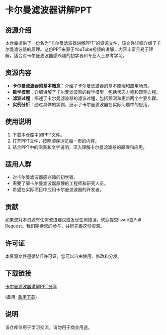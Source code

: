 # 卡尔曼滤波器讲解PPT

## 资源介绍

本仓库提供了一份名为“卡尔曼滤波器讲解PPT”的资源文件，该文件详细介绍了卡尔曼滤波器的原理。这份PPT来源于YouTube视频的讲解，内容丰富且易于理解，适合对卡尔曼滤波器感兴趣的初学者和专业人士参考学习。

## 资源内容

- **卡尔曼滤波器的基本概念**：介绍了卡尔曼滤波器的基本原理和应用场景。
- **数学模型**：详细讲解了卡尔曼滤波器的数学模型，包括状态方程和观测方程。
- **滤波过程**：描述了卡尔曼滤波器的滤波过程，包括预测和更新两个主要步骤。
- **实例分析**：通过具体的实例，展示了卡尔曼滤波器在实际问题中的应用。

## 使用说明

1. 下载本仓库中的PPT文件。
2. 打开PPT文件，按照顺序浏览每一页的内容。
3. 结合PPT中的图表和文字说明，深入理解卡尔曼滤波器的原理和应用。

## 适用人群

- 对卡尔曼滤波器感兴趣的初学者。
- 需要了解卡尔曼滤波器原理的工程师和研究人员。
- 希望在实际项目中应用卡尔曼滤波器的开发者。

## 贡献

如果您对本资源有任何改进建议或发现任何错误，欢迎提交Issue或Pull Request。我们期待您的参与，共同完善这份资源。

## 许可证

本资源文件遵循MIT许可证，您可以自由使用、修改和分发。

## 下载链接
[卡尔曼滤波器讲解PPT分享](https://pan.quark.cn/s/0884f900ff71) 

(备用: [备用下载](https://pan.baidu.com/s/12bMws5ny_uojc6n2ZxY8Hw?pwd=1234))

## 说明

该仓库仅用于学习交流，请勿用于商业用途。
